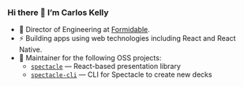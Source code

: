### Hi there 👋 I’m Carlos Kelly

- 🔭 Director of Engineering at [Formidable](https://formidable.com).
- ⚡ Building apps using web technologies including React and React Native.
- 🌱 Maintainer for the following OSS projects:
	- [`spectacle`](https://github.com/FormidableLabs/spectacle) — React-based presentation library
	- [`spectacle-cli`](https://github.com/FormidableLabs/spectacle-cli) — CLI for Spectacle to create new decks
